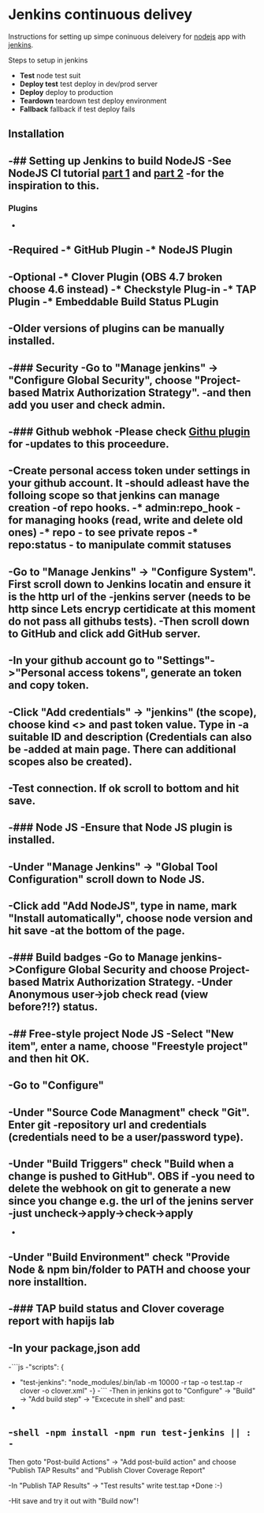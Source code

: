 # Jenkins continuous delivey

Instructions for setting up simpe coninuous deleivery for [nodejs](https://nodejs.org/en/) app with
[jenkins](https://jenkins.io/). 

Steps to setup in jenkins
* **Test** node test suit 
* **Deploy test** test deploy in dev/prod server
* **Deploy** deploy to production
* **Teardown** teardown test deploy environment
* **Fallback** fallback if test deploy fails



## Installation

-## Setting up Jenkins to build NodeJS
 -See NodeJS CI tutorial [part 1](https://strongloop.com/strongblog/roll-your-own-node-js-ci-server-with-jenkins-part-1/) and [part 2](https://strongloop.com/strongblog/roll-your-own-node-js-ci-server-with-jenkins-part-2/) 
 -for the inspiration to this.  
 -

### Plugins 
 -
 -Required
 -* GitHub  Plugin
 -* NodeJS Plugin
 -
 -Optional
 -* Clover Plugin (OBS 4.7 broken choose 4.6 instead)
 -* Checkstyle Plug-in
 -* TAP Plugin
 -* Embeddable Build Status PLugin
 -
 -Older versions of plugins can be manually installed.
 -
 -### Security
 -Go to "Manage jenkins" -> "Configure Global Security", choose "Project-based Matrix Authorization Strategy".
 -and then add you user and check admin.
 -
 -### Github webhok
 -Please check [Githu plugin](https://wiki.jenkins-ci.org/display/JENKINS/GitHub+plugin) for 
 -updates to this proceedure.
 -
 -Create personal access token under settings in your github account. It
 -should adleast have the folloing scope so that jenkins can manage creation
 -of repo hooks.
 -* admin:repo_hook - for managing hooks (read, write and delete old ones)
 -* repo - to see private repos
 -* repo:status - to manipulate commit statuses
 -
 -Go to "Manage Jenkins" -> "Configure System". First scroll down to Jenkins locatin and ensure it is the http url of the
 -jenkins server (needs to be http since Lets encryp certidicate at this moment do not pass all githubs tests). 
 -Then scroll down to GitHub and click add GitHub server.  
 -
 -In your github account go to "Settings"->"Personal access tokens", generate an token and copy token.
 -
 -Click "Add credentials" -> "jenkins" (the scope), choose kind  <<sercet text>> and past token value. Type in
 -a suitable ID and description (Credentials can also be 
 -added at main page. There can additional scopes also be created).
 -
 -Test connection. If ok scroll to bottom and hit save.    
 -
 -### Node JS
 -Ensure that Node JS plugin is installed.
 -
 -Under "Manage Jenkins" -> "Global Tool Configuration" scroll down to Node JS.
 -
 -Click add "Add NodeJS", type in name, mark "Install automatically", choose node version and hit save
 -at the bottom of the page.
 -
 -### Build badges
 -Go to Manage jenkins->Configure Global Security and choose Project-based Matrix Authorization Strategy.
 -Under Anonymous user->job check read (view before?!?) status.
 -  
 -## Free-style project Node JS
 -Select "New item", enter a name, choose "Freestyle project" and then hit OK.
 -
 -Go to "Configure" 
 -
 -Under "Source Code Managment" check "Git". Enter git
 -repository url and credentials (credentials need to be a user/password type).
 -
 -Under "Build Triggers" check "Build when a change is pushed to GitHub". OBS if
 -you need to delete the webhook on git to generate a new since you change e.g. the url of the jenins server 
 -just uncheck->apply->check->apply 
 -
 -
 -Under "Build Environment" check "Provide Node & npm bin/folder to PATH and choose your nore installtion. 
 -
 -### TAP build status and Clover coverage report with hapijs lab
 -
 -In your package,json add
 -
 -```js
 -"scripts": {
 -    "test-jenkins": "node_modules/.bin/lab -m 10000 -r tap -o test.tap -r clover -o clover.xml"
 -}
 -```
 -Then in jenkins got to "Configure" -> "Build" -> "Add build step" -> "Excecute in shell" and past:
 -
 -```shell
 -npm install
 -npm run test-jenkins || :
 -```
 -
Then goto "Post-build Actions" -> "Add post-build action" and choose  "Publish TAP Results" and "Publish Clover Coverage Report"
  
 -In "Publish TAP Results" -> "Test results" write test.tap
 +Done :-)
  
 -Hit save and try it out with "Build now"!
